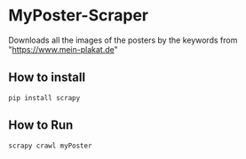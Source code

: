# MyPoster-Scraper

Downloads all the images of the posters by the keywords from "https://www.mein-plakat.de"

## How to install

`pip install scrapy`

## How to Run

`scrapy crawl myPoster`
